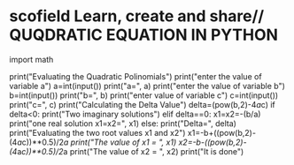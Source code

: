 # scofield Learn, create and share// QUQDRATIC EQUATION IN PYTHON
import math

print("Evaluating the Quadratic Polinomials")
print("enter the value of variable a")
a=int(input())
print("a=", a)
print("enter the value of variable b")
b=int(input())
print("b=", b)
print("enter value of variable c")
c=int(input())
print("c=", c)
print("Calculating the Delta Value")
delta=(pow(b,2)-4*a*c)
if delta<0:
    print("Two imaginary solutions")
elif delta==0:
    x1=x2=-(b/a)
    print("one real solution x1=x2=", x1)
else:
    print("Delta=", delta)
    print("Evaluating the two root values x1 and x2")
    x1=-b+((pow(b,2)-(4*a*c))**0.5)/2*a
    print("The value of x1 = ", x1)
    x2=-b-((pow(b,2)-(4*a*c))**0.5)/2*a
    print("The value of x2 = ", x2)
print("It is done")
